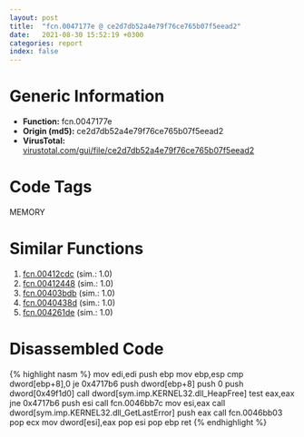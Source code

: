 ```yaml
---
layout: post
title:  "fcn.0047177e @ ce2d7db52a4e79f76ce765b07f5eead2"
date:   2021-08-30 15:52:19 +0300
categories: report
index: false
---
```


# Generic Information
- **Function:** fcn.0047177e
- **Origin (md5):** ce2d7db52a4e79f76ce765b07f5eead2
- **VirusTotal:** [virustotal.com/gui/file/ce2d7db52a4e79f76ce765b07f5eead2][virustotal_ref]

# Code Tags
<span class="tag" id="MEMORY">MEMORY</span>


# Similar Functions

1. [fcn.00412cdc][similar_1_ref] (sim.: 1.0)
2. [fcn.00412448][similar_2_ref] (sim.: 1.0)
3. [fcn.00403bdb][similar_3_ref] (sim.: 1.0)
4. [fcn.0040438d][similar_4_ref] (sim.: 1.0)
5. [fcn.004261de][similar_5_ref] (sim.: 1.0)


# Disassembled Code

{% highlight nasm %}
mov edi,edi
push ebp
mov ebp,esp
cmp dword[ebp+8],0
je 0x4717b6
push dword[ebp+8]
push 0
push dword[0x49f1d0]
call dword[sym.imp.KERNEL32.dll_HeapFree]
test eax,eax
jne 0x4717b6
push esi
call fcn.0046bb7c
mov esi,eax
call dword[sym.imp.KERNEL32.dll_GetLastError]
push eax
call fcn.0046bb03
pop ecx
mov dword[esi],eax
pop esi
pop ebp
ret
{% endhighlight %}


[similar_1_ref]: /report/fcn.00412cdc@9571c7458fae91969aaed3955e433f49
[similar_2_ref]: /report/fcn.00412448@c580a609eb25f8d013062497944743a2
[similar_3_ref]: /report/fcn.00403bdb@70e9569a63e2c5481707e2ba7c663021
[similar_4_ref]: /report/fcn.0040438d@7bcc89a15d575deafd22288432159007
[similar_5_ref]: /report/fcn.004261de@5e50a67c7e8dbb50c23acbc92eb08f0e
[virustotal_ref]: https://www.virustotal.com/gui/file/ce2d7db52a4e79f76ce765b07f5eead2